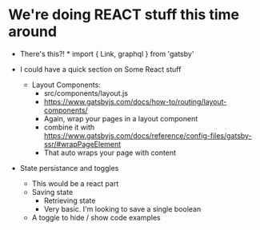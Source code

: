 # We're doing REACT stuff this time around
* <Link> There's this?!
    * import { Link, graphql } from 'gatsby'

* I could have a quick section on Some React stuff
    * Layout Components:
        * src/components/layout.js
        * https://www.gatsbyjs.com/docs/how-to/routing/layout-components/ 
        * Again, wrap your pages in a layout component
        * combine it with https://www.gatsbyjs.com/docs/reference/config-files/gatsby-ssr/#wrapPageElement
        * That auto wraps your page with content

* State persistance and toggles
    * This would be a react part
    * Saving state
        * Retrieving state
        * Very basic. I'm looking to save a single boolean
    * A toggle to hide / show code examples
